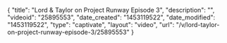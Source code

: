{
    "title": "Lord & Taylor on Project Runway Episode 3",
    "description": "",
    "videoid": "25895553",
    "date_created": "1453119522",
    "date_modified": "1453119522",
    "type": "captivate",
    "layout": "video",
    "url": "\/v\/lord-taylor-on-project-runway-episode-3\/25895553"
}